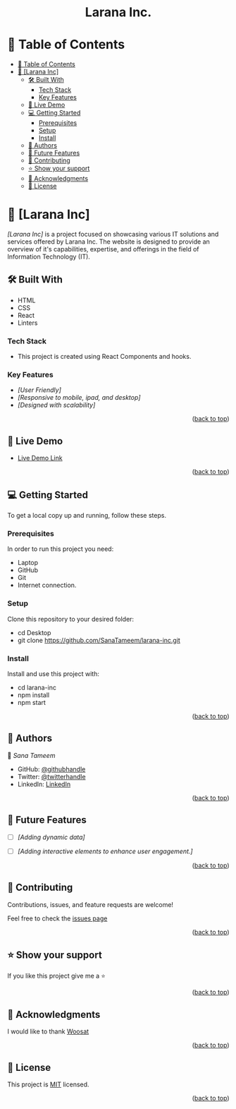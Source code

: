 <a name="readme-top"></a>

<div align="center">

  <h1><b>Larana Inc.</b></h1>

</div>

<!-- TABLE OF CONTENTS -->

# 📗 Table of Contents

- [📗 Table of Contents](#-table-of-contents)
- [📖 \[Larana Inc\] ](#-larana-inc-)
  - [🛠 Built With ](#-built-with-)
    - [Tech Stack ](#tech-stack-)
    - [Key Features ](#key-features-)
  - [🚀 Live Demo ](#-live-demo-)
  - [💻 Getting Started ](#-getting-started-)
    - [Prerequisites](#prerequisites)
    - [Setup](#setup)
    - [Install](#install)
  - [👥 Authors ](#-authors-)
  - [🔭 Future Features ](#-future-features-)
  - [🤝 Contributing ](#-contributing-)
  - [⭐️ Show your support ](#️-show-your-support-)
  - [🙏 Acknowledgments ](#-acknowledgments-)
  - [📝 License ](#-license-)

<!-- PROJECT DESCRIPTION -->

# 📖 [Larana Inc] <a name="about-project"></a>

*[Larana Inc]* is a project focused on showcasing various IT solutions and services offered by Larana Inc. The website is designed to provide an overview of it's capabilities, expertise, and offerings in the field of Information Technology (IT).

## 🛠 Built With <a name="built-with"></a>

- HTML
- CSS
- React
- Linters

### Tech Stack <a name="tech-stack"></a>

- This project is created using React Components and hooks.

<!-- Features -->

### Key Features <a name="key-features"></a>

- *[User Friendly]*
- *[Responsive to mobile, ipad, and desktop]*
- *[Designed with scalability]*


<p align="right">(<a href="#readme-top">back to top</a>)</p>

<!-- LIVE DEMO -->

## 🚀 Live Demo <a name="live-demo"></a>

- [Live Demo Link](https://66096254079846bb1ed9c8fc--laranainc.netlify.app/)

<p align="right">(<a href="#readme-top">back to top</a>)</p>

<!-- GETTING STARTED -->

## 💻 Getting Started <a name="getting-started"></a>

To get a local copy up and running, follow these steps.

### Prerequisites

In order to run this project you need:

- Laptop
- GitHub
- Git
- Internet connection.

### Setup

Clone this repository to your desired folder:

- cd Desktop
- git clone https://github.com/SanaTameem/larana-inc.git

### Install

Install and use this project with:

  - cd larana-inc
  - npm install
  - npm start

<p align="right">(<a href="#readme-top">back to top</a>)</p>

<!-- AUTHORS -->

## 👥 Authors <a name="authors"></a>

👤 *Sana Tameem*

- GitHub: [@githubhandle](https://github.com/SanaTameem)
- Twitter: [@twitterhandle](https://twitter.com/sanooo2001)
- LinkedIn: [LinkedIn](https://www.linkedin.com/in/sana-tameem/)

<p align="right">(<a href="#readme-top">back to top</a>)</p>

<!-- FUTURE FEATURES -->

## 🔭 Future Features <a name="future-features"></a>

- [ ] *[Adding dynamic data]*
- [ ] *[Adding interactive elements to enhance user engagement.]*


<p align="right">(<a href="#readme-top">back to top</a>)</p>

<!-- CONTRIBUTING -->

## 🤝 Contributing <a name="contributing"></a>

Contributions, issues, and feature requests are welcome!

Feel free to check the [issues page](https://github.com/SanaTameem/larana-inc/issues)

<p align="right">(<a href="#readme-top">back to top</a>)</p>

<!-- SUPPORT -->

## ⭐️ Show your support <a name="support"></a>

If you like this project give me a ⭐️

<p align="right">(<a href="#readme-top">back to top</a>)</p>

<!-- ACKNOWLEDGEMENTS -->

## 🙏 Acknowledgments <a name="acknowledgements"></a>

I would like to thank [Woosat](https://www.woosat.com/)

<p align="right">(<a href="#readme-top">back to top</a>)</p>

<!-- LICENSE -->

## 📝 License <a name="license"></a>

This project is [MIT](https://github.com/SanaTameem/larana-inc/blob/dev/MIT.md) licensed.

<p align="right">(<a href="#readme-top">back to top</a>)</p>